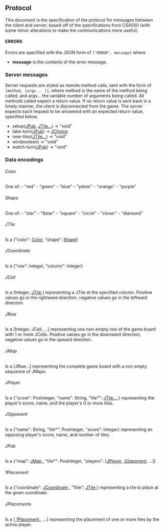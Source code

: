 ## Protocol ##
This document is the specification of the protocol for messages between the client and server, based off of the specifications 
from CS4500 (with some minor alterations to make the communications more useful). 

#### ERRORS ####
Errors are specified with the JSON form of 
`["ERROR", message]` where  
  - **message** is the contents of the error message. 

### Server messages ###
Server requests are styled as remote method calls, sent with the form of `[method, [args... ]]`,
 where method is the name of the method being called, and args... the variable number of arguments being called. All methods called expect a return value. If no return value is sent back in a timely manner, the client is disconnected from the game. 
The server expects each request to be answered with an expected return value, specified below. 
  - setup(<a href=#jpub>JPub</a>, <a href=#jtile> JTile...</a>) -> "void"
  - take-turn(<a href=#jpub>JPub</a>) -> <a href=#jpub>JChoice</a>
  - new-tiles(<a href=#jtile>JTile...</a>) -> "void"
  - win(boolean) -> "void"
  - watch-turn(<a href=#jpub>JPub</a>) -> "void"

### Data encodings ###
<h6 id=color>Color</h6>
One of:  
  - "red"  
  - "green"  
  - "blue"  
  - "yelow"  
  - "orange"  
  - "purple"  
<h6 id =shape>Shape</h6>
One of:  
  - "star"  
  - "8star"  
  - "square"  
  - "circle"  
  - "clover"  
  - "diamond"  
<h6 id=jtile>JTile</h6>
Is a {"color": <a href=#color>Color</a>, "shape": <a href=#shape>Shape</a>}
<h6 id=jcoordinate>JCoordinate</h6>
Is a {"row": Integer, "column": Integer}
<h6 id=jcell>JCell</h6>
Is a [Integer, <a href=#jtile> JTile </a>] representing a JTile at the specified column. Positive values go in the rightward direction, negative values go in the leftward direction.
<h6 id=jrow>JRow</h6>
Is a [Integer, JCell, ...] representing one non-empty row of the game board with 1 or more JCells. Positive values go in the downward direction, negative values go in the upward direction. 
<h6 id=jmap>JMap</h6>
Is a [JRow...] representing the complete game board with a non empty sequence of JMaps. 
<h6 id=jplayer>JPlayer</h6>
Is a {"score": PosInteger, "name": String, "tile*": <a href=#jtile> JTile... </a>} representing the player's score, name, and the player's 0 or more tiles. 
<h6 id=jopponent>JOpponent</h6>
Is a {"name": String, "tile*": PosInteger, "score": Integer} representing an opposing player's score, name, and number of tiles.
<h6 id=jpub>JPub</h6>
Is a {"map": <a href=#jmap> JMap </a>, "tile*": PosInteger, "players": [<a href=#jplayer>JPlayer</a>, <a href=#jopponent>JOpponent</a>, ...]}
<h6 id=1placement>1Placement</h6>
Is a {"coordinate": <a href=#jcoordinate> JCoordinate </a>, "1tile": <a href=#jtile> JTile </a>} representing a tile to place at the given coordinate. 
<h6 id=jplacements>JPlacements</h6>
Is a [<a href=#1placement> 1Placement </a>, ...] representing the placement of one or more tiles by the active player. 
